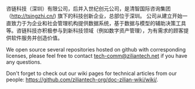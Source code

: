 咨链科技（深圳）有限公司，后并入世纪创元公司，是清智国际咨询集团（http://tsingzhi.cn/) 旗下的科技创新企业，总部位于深圳。
公司从建立开始一直致力于为企业和社会管理机构提供数据系统，基于数据与模型的辅助决策工具等。咨链科技亦积极参与到新科技领域（例如数字资产管理），为有需求的顾客提供软件服务并创造价值。

We open source several repositories hosted on github with corresponding licenses, please feel free to contact tech-comm@ziliantech.net if you have any questions.

Don't forget to check out our wiki pages for technical articles from our people: https://github.com/ziliantech-org/doc-zilian-wiki/wiki/.



